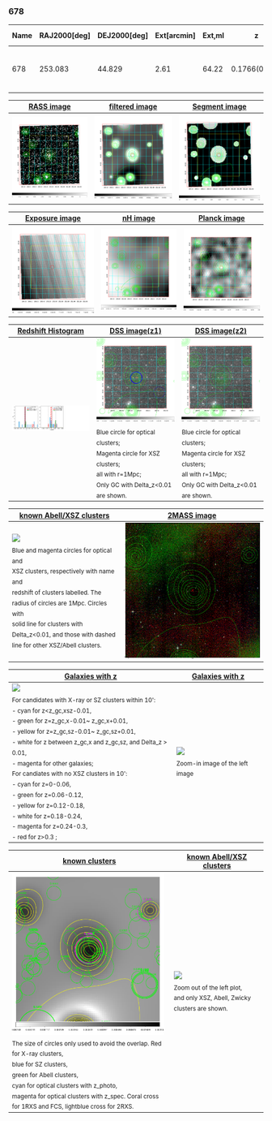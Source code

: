 <div STYLE="page-break-after: always;"></div>

### 678

|Name|RAJ2000[deg]|DEJ2000[deg] |Ext[arcmin]| Ext,ml | z | z_src| C|GC(XSZ,Delta_z<0.01)| GC(OPT,Delta_z<0.01)|GC| R_sig[arcmin] | R500[arcmin] | R500[Mpc]| CRsig[c/s] | CR500[c/s] |L500[1E44 erg/s]|F500[1E-12 erg/s/cm^2]| M500[1E14 Msun]|Tx[keV]|Cnt_sig|Beta|Rc[arcmin]|Comment|Alias|
|---|---|---|---|---|---|------|---|--------|---------|----------|---|---|---|---|---|---|---|---|---|---|---|---|---|---|
|678| 253.083| 44.829| 2.61| 64.22| 0.1766(0.005)| z1, z_xsz| B| F20, MCXC, SPI| C, N, RM, W, Zw| C, F20, MCXC, N, SPI, W| 7.825| 5.765| 1.034| 0.153(0.024)| 0.147(0.023)| 2.619(0.252)| 3.005(0.289)| 3.74(0.17)| 5.11(0.15)| 99.4| 0.917(-0.103+0.060)| 5.247(-0.693+0.509)| -| k323|

|[RASS image](../image/678/678_img.pdf)|[filtered image](../image/678/678_fil.pdf)|[Segment image](../image/678/678_seg.pdf)|
|-------------------|--------------------|-------------------|
| <img src="../image/678/678_img.png" width="300">  | <img src="../image/678/678_fil.png" width="300">   | <img src="../image/678/678_seg.png" width="300">  |

|[Exposure image](../image/678/678_mex.pdf)| [nH image](../image/678/678_nh.pdf)| [Planck image](../image/678/678_p.pdf)|
|-------------------|--------------------|-------------------|
|<img src="../image/678/678_mex.png" width="300">   | <img src="../image/678/678_nh.png" width="300">    | <img src="../image/678/678_p.png" width="300"> |

|[Redshift Histogram](../image/678/678_zg.pdf) | [DSS image(z1)](../image/678/678_dss_z1.pdf)      |  [DSS image(z2)](../image/678/678_dss_z2.pdf)    |
|-------------------|--------------------|-------------------|
|<img src="../image/678/678_zg.png" width="300"> |<img src="../image/678/678_dss_z1.png" width="300"> <sub><br>Blue circle for optical clusters; <br>Magenta circle for XSZ clusters; <br>all with r=1Mpc; <br>Only GC with Delta_z<0.01 are shown. </sub>| <img src="../image/678/678_dss_z2.png" width="300"><sub><br>Blue circle for optical clusters; <br>Magenta circle for XSZ clusters; <br>all with r=1Mpc; <br>Only GC with Delta_z<0.01 are shown. </sub> |

|[known Abell/XSZ clusters](../image/678/678_m.pdf) | [2MASS image](../image/678/678_2mass.pdf)      |
|-------------------|-------------------|
|<img src=../image/678/678_m.png width="300"> <br><sub>Blue and magenta circles for optical and <br>XSZ clusters, respectively with name and <br>redshift of clusters labelled. The <br>radius of circles are 1Mpc. Circles with <br>solid line for clusters with <br>Delta_z<0.01, and those with dashed <br>line for other XSZ/Abell clusters.        </sub>|<img src="../image/678/678_2mass.png" width="300">  |

|[Galaxies with z](../image/678/678_opt_ned.pdf) |[Galaxies with z](../image/678/678_opt_ned_zoom.pdf) |
|-------------------|-------------------|
| <img src=../image/678/678_opt_ned.png width="300"> <br><sub> For candidates with X-ray or SZ clusters within 10': <br> - cyan for z<z_gc,xsz-0.01, <br> - green for z=z_gc,x-0.01~ z_gc,x+0.01, <br> - yellow for z=z_gc,sz-0.01~ z_gc,sz+0.01, <br> - white for z between z_gc,x and z_gc,sz, and Delta_z > 0.01, <br> - magenta for other galaxies; <br>For candiates with no XSZ clusters in 10': <br> - cyan for z=0-0.06, <br> - green for z=0.06-0.12, <br> - yellow for z=0.12-0.18, <br> - white for z=0.18-0.24, <br> - magenta for z=0.24-0.3, <br> - red for z>0.3 ;  </sub>|<img src=../image/678/678_opt_ned_zoom.png width="300">  <br><sub> Zoom-in image of the left image</sub>|

|[known clusters](../image/678/678_gc.pdf) |[known Abell/XSZ clusters](../image/678/678_gc_large.pdf) |
|-------------------|-------------------|
| <img src=../image/678/678_gc.png width="300"> <br><sub> The size of circles only used to avoid the overlap. Red for X-ray clusters, <br> blue for SZ clusters, <br> green for Abell clusters, <br> cyan for optical clusters with z_photo, <br> magenta for optical clusters with z_spec. Coral cross for 1RXS and FCS, lightblue cross for 2RXS. </sub>|<img src=../image/678/678_gc_large.png width="300"> <br><sub> Zoom out of the left plot, <br> and only XSZ, Abell, Zwicky clusters are shown. </sub> |



